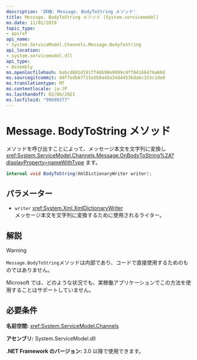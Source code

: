 ```yaml
---
description: '詳細: Message. BodyToString メソッド'
title: Message. BodyToString メソッド (System.servicemodel)
ms.date: 11/01/2019
topic_type:
- apiref
api_name:
- System.ServiceModel.Channels.Message.BodyToString
api_location:
- system.servicemodel.dll
api_type:
- Assembly
ms.openlocfilehash: babcd881d191ff46b98e9999c4ff04166479a68d
ms.sourcegitcommit: ddf7edb67715a5b9a45e3dd44536dabc153c1de0
ms.translationtype: MT
ms.contentlocale: ja-JP
ms.lasthandoff: 02/06/2021
ms.locfileid: "99699377"
---
```

# <a name="messagebodytostring-method"></a>Message. BodyToString メソッド

メソッドを呼び出すことによって、メッセージ本文を文字列に変換し <xref:System.ServiceModel.Channels.Message.OnBodyToString%2A?displayProperty=nameWithType> ます。

```csharp
internal void BodyToString(XmlDictionaryWriter writer);
```

## <a name="parameters"></a>パラメーター

- `writer` <xref:System.Xml.XmlDictionaryWriter>\
  メッセージ本文を文字列に変換するために使用されるライター。

## <a name="remarks"></a>解説

> [!WARNING]
> `Message.BodyToString`メソッドは内部であり、コードで直接使用するためのものではありません。
>
> Microsoft では、どのような状況でも、実稼働アプリケーションでこの方法を使用することはサポートしていません。

## <a name="requirements"></a>必要条件

**名前空間:** <xref:System.ServiceModel.Channels>

**アセンブリ:** System.ServiceModel.dll

**.NET Framework のバージョン:** 3.0 以降で使用できます。
